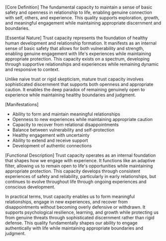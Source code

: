 [Core Definition]
The fundamental capacity to maintain a sense of basic safety and openness in relationship to life, enabling genuine connection with self, others, and experience. This quality supports exploration, growth, and meaningful engagement while maintaining appropriate discernment and boundaries.

[Essential Nature]
Trust capacity represents the foundation of healthy human development and relationship formation. It manifests as an internal sense of basic safety that allows for both vulnerability and strength, enabling genuine engagement with life's experiences while maintaining appropriate protection. This capacity exists on a spectrum, developing through supportive relationships and experiences while remaining dynamic and responsive to context.

Unlike naive trust or rigid skepticism, mature trust capacity involves sophisticated discernment that supports both openness and appropriate caution. It enables the deep paradox of remaining genuinely open to experience while maintaining healthy boundaries and judgment.

[Manifestations]
- Ability to form and maintain meaningful relationships
- Openness to new experiences while maintaining appropriate caution
- Capacity to recover from relational disappointments
- Balance between vulnerability and self-protection
- Healthy engagement with uncertainty
- Ability to extend and receive support
- Development of authentic connections

[Functional Description]
Trust capacity operates as an internal foundation that shapes how we engage with experience. It functions like an adaptive filter, allowing us to remain open to life's opportunities while maintaining appropriate protection. This capacity develops through consistent experiences of safety and reliability, particularly in early relationships, but continues to evolve throughout life through ongoing experiences and conscious development.

In practical terms, trust capacity enables us to form meaningful relationships, engage in new experiences, and recover from disappointments without becoming overly defensive or withdrawn. It supports psychological resilience, learning, and growth while protecting us from genuine threats through sophisticated discernment rather than rigid defense. This quality fundamentally shapes our ability to engage authentically with life while maintaining appropriate boundaries and judgment.